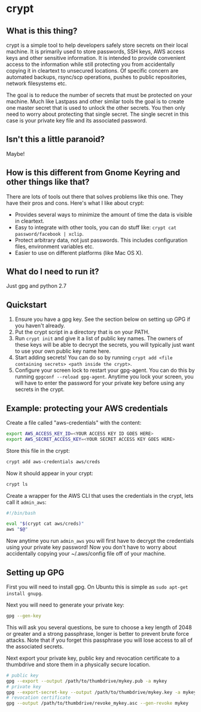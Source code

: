 # crypt

## What is this thing?

crypt is a simple tool to help developers safely store secrets on their local machine. It is primarily used to store passwords, SSH keys, AWS access keys and other sensitive information. It is intended to provide convenient access to the information while still protecting you from accidentally copying it in cleartext to unsecured locations. Of specific concern are automated backups, rsync/scp operations, pushes to public repositories, network filesystems etc.

The goal is to reduce the number of secrets that must be protected on your machine. Much like Lastpass and other similar tools the goal is to create one master secret that is used to unlock the other secrets. You then only need to worry about protecting that single secret. The single secret in this case is your private key file and its associated password.

## Isn't this a little paranoid?

Maybe!

## How is this different from Gnome Keyring and other things like that?

There are lots of tools out there that solves problems like this one. They have their pros and cons. Here's what I like about crypt:

* Provides several ways to minimize the amount of time the data is visible in cleartext.
* Easy to integrate with other tools, you can do stuff like: `crypt cat password/facebook | xclip`.
* Protect arbitrary data, not just passwords. This includes configuration files, environment variables etc.
* Easier to use on different platforms (like Mac OS X).

## What do I need to run it?

Just gpg and python 2.7

## Quickstart

1. Ensure you have a gpg key. See the section below on setting up GPG if you haven't already.
2. Put the crypt script in a directory that is on your PATH.
3. Run `crypt init` and give it a list of public key names. The owners of these keys will be able to decrypt the secrets, you will typically just want to use your own public key name here.
4. Start adding secrets! You can do so by running `crypt add <file containing secrets> <path inside the crypt>`.
5. Configure your screen lock to restart your gpg-agent. You can do this by running `gpgconf --reload gpg-agent`. Anytime you lock your screen, you will have to enter the password for your private key before using any secrets in the crypt.

## Example: protecting your AWS credentials

Create a file called "aws-credentials" with the content:

```bash
export AWS_ACCESS_KEY_ID=<YOUR ACCESS KEY ID GOES HERE>
export AWS_SECRET_ACCESS_KEY=<YOUR SECRET ACCESS KEY GOES HERE>
```

Store this file in the crypt:

```bash
crypt add aws-credentials aws/creds
```

Now it should appear in your crypt:

```bash
crypt ls
```

Create a wrapper for the AWS CLI that uses the credentials in the crypt, lets call it `admin_aws`:

```bash
#!/bin/bash

eval "$(crypt cat aws/creds)"
aws "$@"
```

Now anytime you run `admin_aws` you will first have to decrypt the credentials using your private key password! Now you don't have to worry about accidentally copying your ~/.aws/config file off of your machine.


## Setting up GPG

First you will need to install gpg. On Ubuntu this is simple as `sudo apt-get install gnupg`.

Next you will need to generate your private key:

```bash
gpg --gen-key
```

This will ask you several questions, be sure to choose a key length of 2048 or greater and a strong passphrase, longer is better to prevent brute force attacks. Note that if you forget this passphrase you will lose access to all of the associated secrets.

Next export your private key, public key and revocation certificate to a thumbdrive and store them in a physically secure location.

```bash
# public key
gpg --export --output /path/to/thumbdrive/mykey.pub -a mykey
# private key
gpg --export-secret-key --output /path/to/thumbdrive/mykey.key -a mykey
# revocation certificate
gpg --output /path/to/thumbdrive/revoke_mykey.asc --gen-revoke mykey
```

